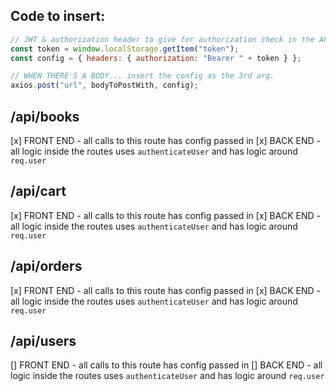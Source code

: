 ## Code to insert:

```js
// JWT & authorization header to give for authorization check in the API
const token = window.localStorage.getItem("token");
const config = { headers: { authorization: "Bearer " + token } };

// WHEN THERE'S A BODY... insert the config as the 3rd arg.
axios.post("url", bodyToPostWith, config);
```

## /api/books

[x] FRONT END - all calls to this route has config passed in
[x] BACK END - all logic inside the routes uses `authenticateUser` and has logic around `req.user`

## /api/cart

[x] FRONT END - all calls to this route has config passed in
[x] BACK END - all logic inside the routes uses `authenticateUser` and has logic around `req.user`

## /api/orders

[x] FRONT END - all calls to this route has config passed in
[x] BACK END - all logic inside the routes uses `authenticateUser` and has logic around `req.user`

## /api/users

[] FRONT END - all calls to this route has config passed in
[] BACK END - all logic inside the routes uses `authenticateUser` and has logic around `req.user`

